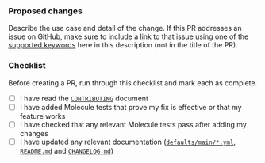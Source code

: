 ### Proposed changes

Describe the use case and detail of the change. If this PR addresses an issue on GitHub, make sure to include a link to that issue using one of the [supported keywords](https://docs.github.com/en/github/managing-your-work-on-github/linking-a-pull-request-to-an-issue) here in this description (not in the title of the PR).

### Checklist

Before creating a PR, run through this checklist and mark each as complete.

- [ ] I have read the [`CONTRIBUTING`](https://github.com/nginxinc/ansible-role-nginx/blob/main/CONTRIBUTING.md) document
- [ ] I have added Molecule tests that prove my fix is effective or that my feature works
- [ ] I have checked that any relevant Molecule tests pass after adding my changes
- [ ] I have updated any relevant documentation ([`defaults/main/*.yml`](https://github.com/nginxinc/ansible-role-nginx/blob/main/defaults/main/), [`README.md`](https://github.com/nginxinc/ansible-role-nginx/blob/main/README.md) and [`CHANGELOG.md`](https://github.com/nginxinc/ansible-role-nginx/blob/main/CHANGELOG.md))
